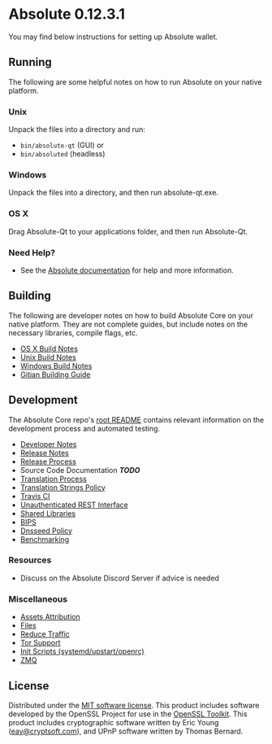 Absolute 0.12.3.1
=====================

You may find below instructions for setting up Absolute wallet.

Running
---------------------
The following are some helpful notes on how to run Absolute on your native platform.

### Unix

Unpack the files into a directory and run:

- `bin/absolute-qt` (GUI) or
- `bin/absoluted` (headless)

### Windows

Unpack the files into a directory, and then run absolute-qt.exe.

### OS X

Drag Absolute-Qt to your applications folder, and then run Absolute-Qt.

### Need Help?

* See the [Absolute documentation](https://github.com/absolute-community/absolute/wiki)
for help and more information.

Building
---------------------
The following are developer notes on how to build Absolute Core on your native platform. They are not complete guides, but include notes on the necessary libraries, compile flags, etc.

- [OS X Build Notes](build-osx.md)
- [Unix Build Notes](build-unix.md)
- [Windows Build Notes](build-windows.md)
- [Gitian Building Guide](gitian-building.md)

Development
---------------------
The Absolute Core repo's [root README](/README.md) contains relevant information on the development process and automated testing.

- [Developer Notes](developer-notes.md)
- [Release Notes](release-notes.md)
- [Release Process](release-process.md)
- Source Code Documentation ***TODO***
- [Translation Process](translation_process.md)
- [Translation Strings Policy](translation_strings_policy.md)
- [Travis CI](travis-ci.md)
- [Unauthenticated REST Interface](REST-interface.md)
- [Shared Libraries](shared-libraries.md)
- [BIPS](bips.md)
- [Dnsseed Policy](dnsseed-policy.md)
- [Benchmarking](benchmarking.md)

### Resources
* Discuss on the Absolute Discord Server if advice is needed 

### Miscellaneous
- [Assets Attribution](assets-attribution.md)
- [Files](files.md)
- [Reduce Traffic](reduce-traffic.md)
- [Tor Support](tor.md)
- [Init Scripts (systemd/upstart/openrc)](init.md)
- [ZMQ](zmq.md)

License
---------------------
Distributed under the [MIT software license](/COPYING).
This product includes software developed by the OpenSSL Project for use in the [OpenSSL Toolkit](https://www.openssl.org/). This product includes
cryptographic software written by Eric Young ([eay@cryptsoft.com](mailto:eay@cryptsoft.com)), and UPnP software written by Thomas Bernard.
